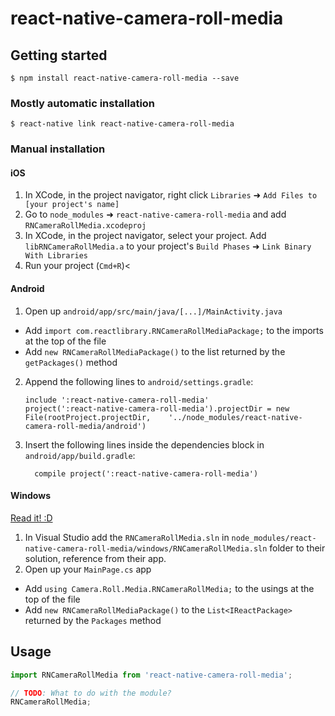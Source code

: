 
# react-native-camera-roll-media

## Getting started

`$ npm install react-native-camera-roll-media --save`

### Mostly automatic installation

`$ react-native link react-native-camera-roll-media`

### Manual installation


#### iOS

1. In XCode, in the project navigator, right click `Libraries` ➜ `Add Files to [your project's name]`
2. Go to `node_modules` ➜ `react-native-camera-roll-media` and add `RNCameraRollMedia.xcodeproj`
3. In XCode, in the project navigator, select your project. Add `libRNCameraRollMedia.a` to your project's `Build Phases` ➜ `Link Binary With Libraries`
4. Run your project (`Cmd+R`)<

#### Android

1. Open up `android/app/src/main/java/[...]/MainActivity.java`
  - Add `import com.reactlibrary.RNCameraRollMediaPackage;` to the imports at the top of the file
  - Add `new RNCameraRollMediaPackage()` to the list returned by the `getPackages()` method
2. Append the following lines to `android/settings.gradle`:
  	```
  	include ':react-native-camera-roll-media'
  	project(':react-native-camera-roll-media').projectDir = new File(rootProject.projectDir, 	'../node_modules/react-native-camera-roll-media/android')
  	```
3. Insert the following lines inside the dependencies block in `android/app/build.gradle`:
  	```
      compile project(':react-native-camera-roll-media')
  	```

#### Windows
[Read it! :D](https://github.com/ReactWindows/react-native)

1. In Visual Studio add the `RNCameraRollMedia.sln` in `node_modules/react-native-camera-roll-media/windows/RNCameraRollMedia.sln` folder to their solution, reference from their app.
2. Open up your `MainPage.cs` app
  - Add `using Camera.Roll.Media.RNCameraRollMedia;` to the usings at the top of the file
  - Add `new RNCameraRollMediaPackage()` to the `List<IReactPackage>` returned by the `Packages` method


## Usage
```javascript
import RNCameraRollMedia from 'react-native-camera-roll-media';

// TODO: What to do with the module?
RNCameraRollMedia;
```
  